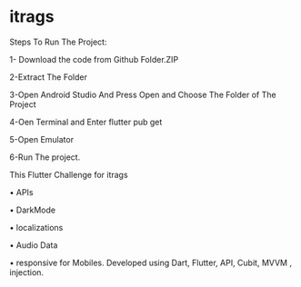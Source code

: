 # itrags

Steps To Run The Project:

1- Download the code from Github Folder.ZIP

2-Extract The Folder

3-Open Android Studio And Press Open and Choose The Folder of The Project

4-Oen Terminal and Enter flutter pub get

5-Open Emulator

6-Run The project.

This Flutter Challenge  for itrags

• APIs

• DarkMode

• localizations 

• Audio Data


• responsive for Mobiles. Developed using Dart, Flutter, API, Cubit, MVVM , injection.




